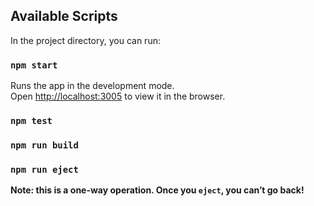 ## Available Scripts

In the project directory, you can run:

### `npm start`

Runs the app in the development mode.<br /> Open [http://localhost:3005](http://localhost:3005) to view it in the browser.

### `npm test`

### `npm run build`

### `npm run eject`

**Note: this is a one-way operation. Once you `eject`, you can’t go back!**
